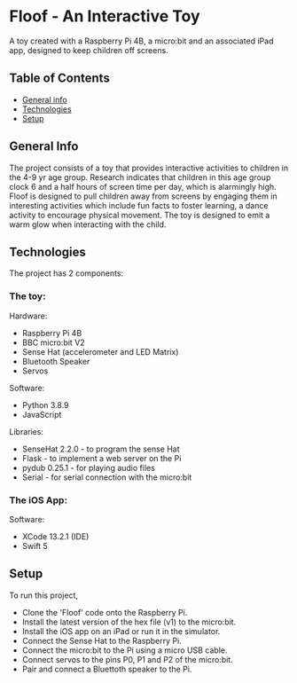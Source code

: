 # Floof - An Interactive Toy
A toy created with a Raspberry Pi 4B, a micro:bit and an associated iPad app, designed to keep children off screens.

## Table of Contents
* [General info](#general-info)
* [Technologies](#technologies)
* [Setup](#setup)

## General Info
The project consists of a toy that provides interactive activities to children in the 4-9 yr age group. Research indicates that children in this age group clock 6 and a half hours of screen time per day, which is alarmingly high. Floof is designed to pull children away from screens by engaging them in interesting activities which include fun facts to foster learning, a dance activity to encourage physical movement. The toy is designed to emit a warm glow when interacting with the child. 

## Technologies
The project has 2 components:

### The toy:
Hardware:
* Raspberry Pi 4B
* BBC micro:bit V2
* Sense Hat (accelerometer and LED Matrix)
* Bluetooth Speaker
* Servos

Software:
* Python 3.8.9
* JavaScript

Libraries:
* SenseHat 2.2.0 - to program the sense Hat
* Flask - to implement a web server on the Pi
* pydub 0.25.1 - for playing audio files
* Serial - for serial connection with the micro:bit

### The iOS App:
Software:
* XCode 13.2.1 (IDE)
* Swift 5

## Setup
To run this project,
* Clone the 'Floof' code onto the Raspberry Pi. 
* Install the latest version of the hex file (v1) to the micro:bit.
* Install the iOS app on an iPad or run it in the simulator.
* Connect the Sense Hat to the Raspberry Pi. 
* Connect the micro:bit to the Pi using a micro USB cable. 
* Connect servos to the pins P0, P1 and P2 of the micro:bit. 
* Pair and connect a Bluettoth speaker to the Pi.

